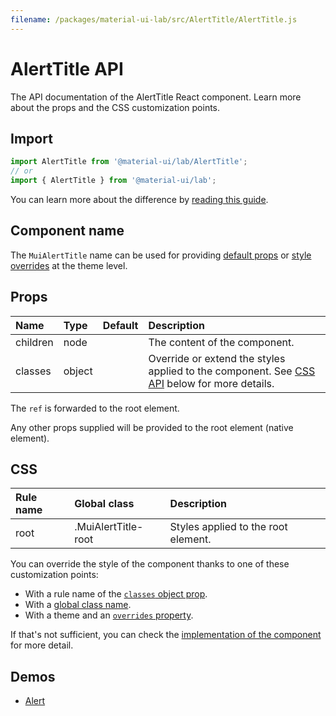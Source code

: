 ```yaml
---
filename: /packages/material-ui-lab/src/AlertTitle/AlertTitle.js
---
```


<!--- This documentation is automatically generated, do not try to edit it. -->

# AlertTitle API

<p class="description">The API documentation of the AlertTitle React component. Learn more about the props and the CSS customization points.</p>

## Import

```js
import AlertTitle from '@material-ui/lab/AlertTitle';
// or
import { AlertTitle } from '@material-ui/lab';
```

You can learn more about the difference by [reading this guide](/guides/minimizing-bundle-size/).



## Component name

The `MuiAlertTitle` name can be used for providing [default props](/customization/globals/#default-props) or [style overrides](/customization/globals/#css) at the theme level.

## Props

| Name | Type | Default | Description |
|:-----|:-----|:--------|:------------|
| <span class="prop-name">children</span> | <span class="prop-type">node</span> |  | The content of the component. |
| <span class="prop-name">classes</span> | <span class="prop-type">object</span> |  | Override or extend the styles applied to the component. See [CSS API](#css) below for more details. |

The `ref` is forwarded to the root element.

Any other props supplied will be provided to the root element (native element).

## CSS

| Rule name | Global class | Description |
|:-----|:-------------|:------------|
| <span class="prop-name">root</span> | <span class="prop-name">.MuiAlertTitle-root</span> | Styles applied to the root element.

You can override the style of the component thanks to one of these customization points:

- With a rule name of the [`classes` object prop](/customization/components/#overriding-styles-with-classes).
- With a [global class name](/customization/components/#overriding-styles-with-global-class-names).
- With a theme and an [`overrides` property](/customization/globals/#css).

If that's not sufficient, you can check the [implementation of the component](https://github.com/mui-org/material-ui/blob/master/packages/material-ui-lab/src/AlertTitle/AlertTitle.js) for more detail.

## Demos

- [Alert](/components/alert/)

